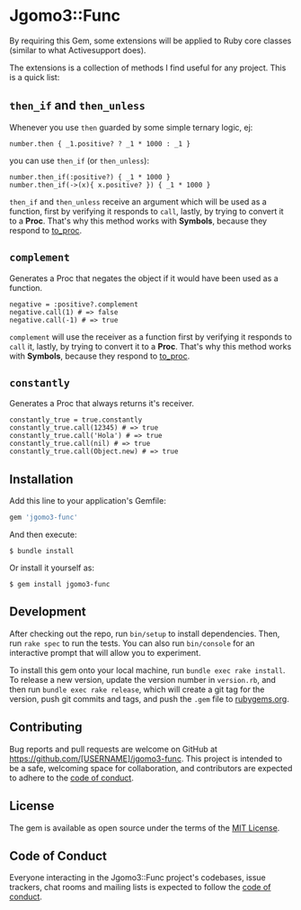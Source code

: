 # Jgomo3::Func

By requiring this Gem, some extensions will be applied to Ruby core
classes (similar to what Activesupport does).

The extensions is a collection of methods I find useful for any
project. This is a quick list:

## `then_if` and `then_unless`

Whenever you use `then` guarded by some simple ternary logic, ej:

```
number.then { _1.positive? ? _1 * 1000 : _1 }
```

you can use `then_if` (or `then_unless`):

```
number.then_if(:positive?) { _1 * 1000 }
number.then_if(->(x){ x.positive? }) { _1 * 1000 }
```

`then_if` and `then_unless` receive an argument which will be used as
a function, first by verifying it responds to `call`, lastly, by
trying to convert it to a **Proc**. That's why this method works with
**Symbols**, because they respond to
[to_proc](https://devdocs.io/ruby~2.7/symbol#method-i-to_proc).

## `complement`

Generates a Proc that negates the object if it would have been used as
a function.

```
negative = :positive?.complement
negative.call(1) # => false
negative.call(-1) # => true
```

`complement` will use the receiver as a function first by verifying it
responds to `call` it, lastly, by trying to convert it to a
**Proc**. That's why this method works with **Symbols**, because they
respond to
[to_proc](https://devdocs.io/ruby~2.7/symbol#method-i-to_proc).

## `constantly`
Generates a Proc that always returns it's receiver.

```
constantly_true = true.constantly
constantly_true.call(12345) # => true
constantly_true.call('Hola') # => true
constantly_true.call(nil) # => true
constantly_true.call(Object.new) # => true
```

## Installation

Add this line to your application's Gemfile:

```ruby
gem 'jgomo3-func'
```

And then execute:

    $ bundle install

Or install it yourself as:

    $ gem install jgomo3-func

## Development

After checking out the repo, run `bin/setup` to install dependencies. Then, run `rake spec` to run the tests. You can also run `bin/console` for an interactive prompt that will allow you to experiment.

To install this gem onto your local machine, run `bundle exec rake install`. To release a new version, update the version number in `version.rb`, and then run `bundle exec rake release`, which will create a git tag for the version, push git commits and tags, and push the `.gem` file to [rubygems.org](https://rubygems.org).

## Contributing

Bug reports and pull requests are welcome on GitHub at https://github.com/[USERNAME]/jgomo3-func. This project is intended to be a safe, welcoming space for collaboration, and contributors are expected to adhere to the [code of conduct](https://github.com/[USERNAME]/jgomo3-func/blob/master/CODE_OF_CONDUCT.md).


## License

The gem is available as open source under the terms of the [MIT License](https://opensource.org/licenses/MIT).

## Code of Conduct

Everyone interacting in the Jgomo3::Func project's codebases, issue trackers, chat rooms and mailing lists is expected to follow the [code of conduct](https://github.com/[USERNAME]/jgomo3-func/blob/master/CODE_OF_CONDUCT.md).
